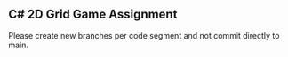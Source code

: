 ## C# 2D Grid Game Assignment

Please create new branches per code segment and not commit directly to main.
